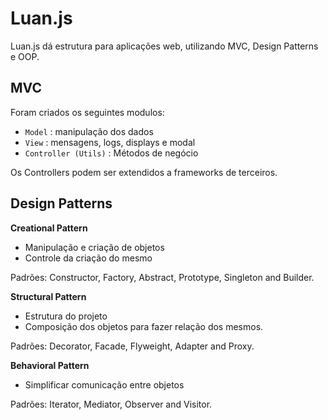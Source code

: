 <h1>Luan.js</h1>

<p>Luan.js dá estrutura para aplicações web, utilizando MVC, Design Patterns e OOP.</p>

<h2>MVC</h2>
<p>Foram criados os seguintes modulos:</p>

<ul>
 <li><code>Model</code> : manipulação dos dados</li>
 <li><code>View</code> : mensagens, logs, displays e modal</li>
 <li><code>Controller (Utils)</code> : Métodos de negócio</li>
</ul>

<p>Os Controllers podem ser extendidos a frameworks de terceiros.</p>

<h2>Design Patterns</h2>

<strong>Creational Pattern</strong>
<ul>
<li>Manipulação e criação de objetos</li>
<li>Controle  da criação do mesmo</li>
</ul>
<p>Padrões:  Constructor, Factory, Abstract, Prototype, Singleton and Builder.</p>

<strong>Structural Pattern</strong>
<ul>
<li>Estrutura do projeto</li>
<li>Composição dos objetos para fazer  relação dos mesmos.</li>
</ul>	
<p>Padrões:  Decorator, Facade, Flyweight, Adapter and Proxy. </p>

<strong>Behavioral Pattern</strong>
<ul>
<li>Simplificar comunicação entre objetos</li>
</ul>
<p>Padrões:  Iterator, Mediator, Observer and Visitor.</p>

